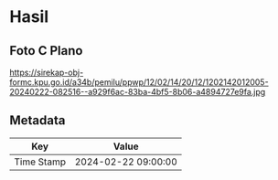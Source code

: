 # Hasil

## Foto C Plano

https://sirekap-obj-formc.kpu.go.id/a34b/pemilu/ppwp/12/02/14/20/12/1202142012005-20240222-082516--a929f6ac-83ba-4bf5-8b06-a4894727e9fa.jpg


## Metadata

| Key        | Value               |
| ---------- | ------------------- |
| Time Stamp | 2024-02-22 09:00:00 |



